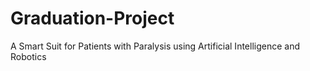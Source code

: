 # Graduation-Project
A Smart Suit for Patients with Paralysis using Artificial Intelligence and Robotics
